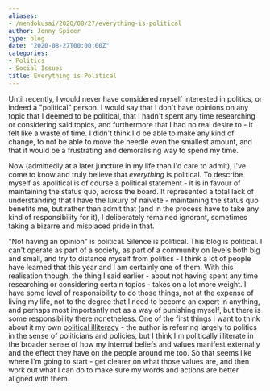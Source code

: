 ```yaml
---
aliases:
- /mendokusai/2020/08/27/everything-is-political
author: Jonny Spicer
type: blog
date: "2020-08-27T00:00:00Z"
categories:
- Politics
- Social Issues
title: Everything is Political
---
```

Until recently, I would never have considered myself interested in politics, or indeed a "political" person. I would say that I don't have opinions on any topic that I deemed to be
political, that I hadn't spent any time researching or considering said topics, and furthermore that I had no real desire to - it felt like a waste of time. I didn't think I'd be
able to make any kind of change, to not be able to move the needle even the smallest amount, and that it would be a frustrating and demoralising way to spend my time.

Now (admittedly at a later juncture in my life than I'd care to admit), I've come to know and truly believe that *everything* is political. To describe myself as apolitical is of
course a political statement - it is in favour of maintaining the status quo, across the board. It represented a total lack of understanding that I have the luxury of naivete -
maintaining the status quo benefits me, but rather than admit that (and in the process have to take any kind of responsibility for it), I deliberately remained ignorant, sometimes
taking a bizarre and misplaced pride in that.

"Not having an opinion" is political. Silence is political. This blog is political. I can't operate as part of a society, as part of a community on levels both big and small, and
try to distance myself from politics - I think a lot of people have learned that this year and I am certainly one of them. With this realisation though, the thing I said earlier -
about not having spent any time researching or considering certain topics - takes on a lot more weight. I have some level of responsibility to do those things, not at the expense of
living my life, not to the degree that I need to become an expert in anything, and perhaps most importantly not as a way of punishing myself, but there is some responsibility there
nonetheless. One of the first things I want to think about it my own [political illiteracy](https://thecorrespondent.com/421/my-name-is-patrick-and-im-politically-illiterate-you-are-too/8574995781-d216932e) - the author is referring largely to politics in the sense of politicians and
policies, but I think I'm politically illiterate in the broader sense of how my internal beliefs and values manifest externally and the effect they have on the people around me too. So
that seems like where I'm going to start - get clearer on what those values are, and then work out what I can do to make sure my words and actions are better aligned with them.
